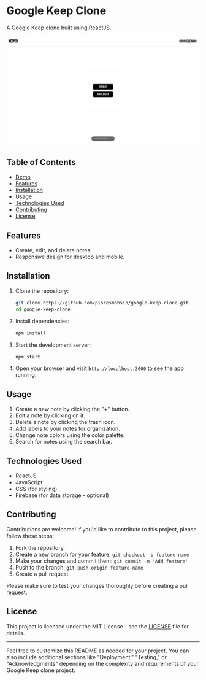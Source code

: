 # Google Keep Clone

A Google Keep clone built using ReactJS.

![Demo](demo.png)

## Table of Contents

- [Demo](#demo)
- [Features](#features)
- [Installation](#installation)
- [Usage](#usage)
- [Technologies Used](#technologies-used)
- [Contributing](#contributing)
- [License](#license)

## Features

- Create, edit, and delete notes.
- Responsive design for desktop and mobile.

## Installation

1. Clone the repository:

   ```bash
   git clone https://github.com/piscesmohsin/google-keep-clone.git
   cd google-keep-clone
   ```

2. Install dependencies:

   ```bash
   npm install
   ```

3. Start the development server:

   ```bash
   npm start
   ```

4. Open your browser and visit `http://localhost:3000` to see the app running.

## Usage

1. Create a new note by clicking the "+" button.
2. Edit a note by clicking on it.
3. Delete a note by clicking the trash icon.
4. Add labels to your notes for organization.
5. Change note colors using the color palette.
6. Search for notes using the search bar.

## Technologies Used

- ReactJS
- JavaScript
- CSS (for styling)
- Firebase (for data storage - optional)

## Contributing

Contributions are welcome! If you'd like to contribute to this project, please follow these steps:

1. Fork the repository.
2. Create a new branch for your feature: `git checkout -b feature-name`
3. Make your changes and commit them: `git commit -m 'Add feature'`
4. Push to the branch: `git push origin feature-name`
5. Create a pull request.

Please make sure to test your changes thoroughly before creating a pull request.

## License

This project is licensed under the MIT License - see the [LICENSE](LICENSE) file for details.

---

Feel free to customize this README as needed for your project. You can also include additional sections like "Deployment," "Testing," or "Acknowledgments" depending on the complexity and requirements of your Google Keep clone project.




